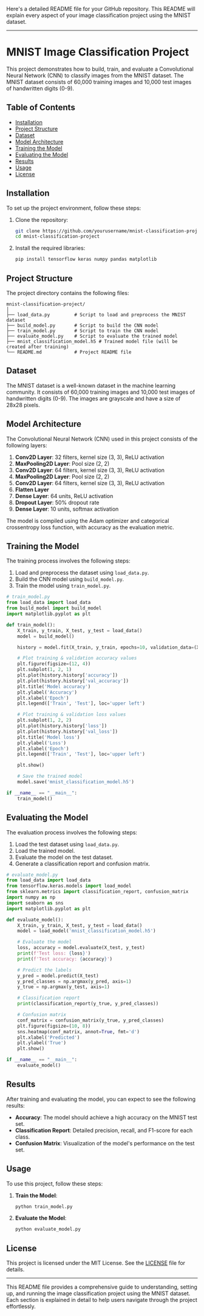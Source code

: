 Here's a detailed README file for your GitHub repository. This README will explain every aspect of your image classification project using the MNIST dataset.

---

# MNIST Image Classification Project

This project demonstrates how to build, train, and evaluate a Convolutional Neural Network (CNN) to classify images from the MNIST dataset. The MNIST dataset consists of 60,000 training images and 10,000 test images of handwritten digits (0-9).

## Table of Contents

- [Installation](#installation)
- [Project Structure](#project-structure)
- [Dataset](#dataset)
- [Model Architecture](#model-architecture)
- [Training the Model](#training-the-model)
- [Evaluating the Model](#evaluating-the-model)
- [Results](#results)
- [Usage](#usage)
- [License](#license)

## Installation

To set up the project environment, follow these steps:

1. Clone the repository:

   ```bash
   git clone https://github.com/yourusername/mnist-classification-project.git
   cd mnist-classification-project
   ```

2. Install the required libraries:

   ```bash
   pip install tensorflow keras numpy pandas matplotlib
   ```

## Project Structure

The project directory contains the following files:

```
mnist-classification-project/
│
├── load_data.py         # Script to load and preprocess the MNIST dataset
├── build_model.py       # Script to build the CNN model
├── train_model.py       # Script to train the CNN model
├── evaluate_model.py    # Script to evaluate the trained model
├── mnist_classification_model.h5 # Trained model file (will be created after training)
└── README.md            # Project README file
```

## Dataset

The MNIST dataset is a well-known dataset in the machine learning community. It consists of 60,000 training images and 10,000 test images of handwritten digits (0-9). The images are grayscale and have a size of 28x28 pixels.

## Model Architecture

The Convolutional Neural Network (CNN) used in this project consists of the following layers:

1. **Conv2D Layer**: 32 filters, kernel size (3, 3), ReLU activation
2. **MaxPooling2D Layer**: Pool size (2, 2)
3. **Conv2D Layer**: 64 filters, kernel size (3, 3), ReLU activation
4. **MaxPooling2D Layer**: Pool size (2, 2)
5. **Conv2D Layer**: 64 filters, kernel size (3, 3), ReLU activation
6. **Flatten Layer**
7. **Dense Layer**: 64 units, ReLU activation
8. **Dropout Layer**: 50% dropout rate
9. **Dense Layer**: 10 units, softmax activation

The model is compiled using the Adam optimizer and categorical crossentropy loss function, with accuracy as the evaluation metric.

## Training the Model

The training process involves the following steps:

1. Load and preprocess the dataset using `load_data.py`.
2. Build the CNN model using `build_model.py`.
3. Train the model using `train_model.py`.

```python
# train_model.py
from load_data import load_data
from build_model import build_model
import matplotlib.pyplot as plt

def train_model():
    X_train, y_train, X_test, y_test = load_data()
    model = build_model()

    history = model.fit(X_train, y_train, epochs=10, validation_data=(X_test, y_test))

    # Plot training & validation accuracy values
    plt.figure(figsize=(12, 4))
    plt.subplot(1, 2, 1)
    plt.plot(history.history['accuracy'])
    plt.plot(history.history['val_accuracy'])
    plt.title('Model accuracy')
    plt.ylabel('Accuracy')
    plt.xlabel('Epoch')
    plt.legend(['Train', 'Test'], loc='upper left')

    # Plot training & validation loss values
    plt.subplot(1, 2, 2)
    plt.plot(history.history['loss'])
    plt.plot(history.history['val_loss'])
    plt.title('Model loss')
    plt.ylabel('Loss')
    plt.xlabel('Epoch')
    plt.legend(['Train', 'Test'], loc='upper left')

    plt.show()

    # Save the trained model
    model.save('mnist_classification_model.h5')

if __name__ == "__main__":
    train_model()
```

## Evaluating the Model

The evaluation process involves the following steps:

1. Load the test dataset using `load_data.py`.
2. Load the trained model.
3. Evaluate the model on the test dataset.
4. Generate a classification report and confusion matrix.

```python
# evaluate_model.py
from load_data import load_data
from tensorflow.keras.models import load_model
from sklearn.metrics import classification_report, confusion_matrix
import numpy as np
import seaborn as sns
import matplotlib.pyplot as plt

def evaluate_model():
    X_train, y_train, X_test, y_test = load_data()
    model = load_model('mnist_classification_model.h5')

    # Evaluate the model
    loss, accuracy = model.evaluate(X_test, y_test)
    print(f'Test loss: {loss}')
    print(f'Test accuracy: {accuracy}')

    # Predict the labels
    y_pred = model.predict(X_test)
    y_pred_classes = np.argmax(y_pred, axis=1)
    y_true = np.argmax(y_test, axis=1)

    # Classification report
    print(classification_report(y_true, y_pred_classes))

    # Confusion matrix
    conf_matrix = confusion_matrix(y_true, y_pred_classes)
    plt.figure(figsize=(10, 8))
    sns.heatmap(conf_matrix, annot=True, fmt='d')
    plt.xlabel('Predicted')
    plt.ylabel('True')
    plt.show()

if __name__ == "__main__":
    evaluate_model()
```

## Results

After training and evaluating the model, you can expect to see the following results:

- **Accuracy**: The model should achieve a high accuracy on the MNIST test set.
- **Classification Report**: Detailed precision, recall, and F1-score for each class.
- **Confusion Matrix**: Visualization of the model's performance on the test set.

## Usage

To use this project, follow these steps:

1. **Train the Model**:
   ```bash
   python train_model.py
   ```

2. **Evaluate the Model**:
   ```bash
   python evaluate_model.py
   ```

## License

This project is licensed under the MIT License. See the [LICENSE](LICENSE) file for details.

---

This README file provides a comprehensive guide to understanding, setting up, and running the image classification project using the MNIST dataset. Each section is explained in detail to help users navigate through the project effortlessly.

